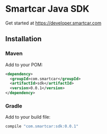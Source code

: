# Smartcar Java SDK

Get started at https://developer.smartcar.com

## Installation

### Maven

Add to your POM:

```xml
<dependency>
  <groupId>com.smartcar</groupId>
  <artifactId>sdk</artifactId>
  <version>0.0.1</version>
</dependency>
```

### Gradle

Add to your build file:

```groovy
compile "com.smartcar:sdk:0.0.1"
```
